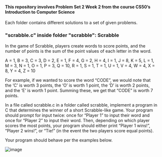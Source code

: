 <h4>This repository involves Problem Set 2 Week 2 from the course CS50’s Introduction to Computer Science</h4>

Each folder contains different solutions to a set of given problems.

<h3>"scrabble.c" inside folder "scrabble": Scrabble</h3>

In the game of Scrabble, players create words to score points, and the number of points is the sum of the point values of each letter in the word.

A = 1,
B = 3,
C = 3,
D = 2,
E = 1,
F = 4,
G = 2,
H = 4,
I = 1,
J = 8,
K = 5,
L = 1,
M = 3,
N = 1,
O = 1,
P = 3,
Q = 10,
R = 1,
S = 1,
T = 1,
U = 1,
V = 4,
W = 4,
X = 8,
Y = 4,
Z = 10

For example, if we wanted to score the word “CODE”, we would note that the ‘C’ is worth 3 points, the ‘O’ is worth 1 point, the ‘D’ is worth 2 points, and the ‘E’ is worth 1 point. Summing these, we get that “CODE” is worth 7 points.

In a file called scrabble.c in a folder called scrabble, implement a program in C that determines the winner of a short Scrabble-like game. Your program should prompt for input twice: once for “Player 1” to input their word and once for “Player 2” to input their word. Then, depending on which player scores the most points, your program should either print “Player 1 wins!”, “Player 2 wins!”, or “Tie!” (in the event the two players score equal points).

Your program should behave per the examples below.

![image](https://github.com/user-attachments/assets/5b119f4a-f2b2-4ee5-855a-5e3a2c4466c5)
